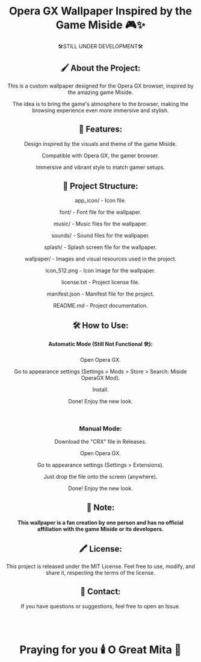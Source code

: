 <h1 align="center">Opera GX Wallpaper Inspired by the Game Miside 🎮✨</h1>
<p align="center">🛠️STILL UNDER DEVELOPMENT🛠️</p>

<h2 align="center">🖌️ About the Project:</h2>

<p align="center">This is a custom wallpaper designed for the Opera GX browser, inspired by the amazing game Miside.</p>
<p align="center">The idea is to bring the game's atmosphere to the browser, making the browsing experience even more immersive and stylish.</p>

<h2 align="center">🌟 Features:</h2>

<p align="center">Design inspired by the visuals and theme of the game Miside.</p>
<p align="center">Compatible with Opera GX, the gamer browser.</p>
<p align="center">Immersive and vibrant style to match gamer setups.</p>

<h2 align="center">📂 Project Structure:</h2>

<p align="center">app_icon/ - Icon file.</p>
<p align="center">font/ - Font file for the wallpaper.</p>
<p align="center">music/ - Music files for the wallpaper.</p>
<p align="center">sounds/ - Sound files for the wallpaper.</p>
<p align="center">splash/ - Splash screen file for the wallpaper.</p>
<p align="center">wallpaper/ - Images and visual resources used in the project.</p>
<p align="center">icon_512.png - Icon image for the wallpaper.</p>
<p align="center">license.txt - Project license file.</p>
<p align="center">manifest.json - Manifest file for the project.</p>
<p align="center">README.md - Project documentation.</p>
    
<h2 align="center">🛠️ How to Use:</h2>

<h4 align="center">Automatic Mode (Still Not Functional 🛠️):</h4>

<p align="center">Open Opera GX.</p>
<p align="center">Go to appearance settings (Settings > Mods > Store > Search: Miside OperaGX Mod).</p>
<p align="center">Install.</p>
<p align="center">Done! Enjoy the new look.</p>
<br>
<h3 align="center"> Manual Mode:</h3>
<p align="center">Download the "CRX" file in Releases.</p>
<p align="center">Open Opera GX.</p>
<p align="center">Go to appearance settings (Settings > Extensions).</p>
<p align="center">Just drop the file onto the screen (anywhere).</p>
<p align="center">Done! Enjoy the new look.</p>

<h2 align="center">📌 Note:</h2>

<h4 align="center">This wallpaper is a fan creation by one person and has no official affiliation with the game Miside or its developers.</h4>

<h2 align="center">🖍️ License:</h2>

<p align="center">This project is released under the MIT License. Feel free to use, modify, and share it, respecting the terms of the license.</p>

<h2 align="center">💬 Contact:</h2>

<p align="center">If you have questions or suggestions, feel free to open an Issue.</p>
<br></br>

<h1 align="center">Praying for you 🕯️ O Great Mita 💝</h1>
